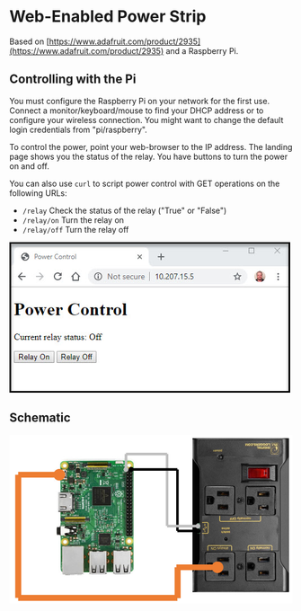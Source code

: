 # Web-Enabled Power Strip

Based on [https://www.adafruit.com/product/2935](https://www.adafruit.com/product/2935) and a Raspberry Pi.

## Controlling with the Pi

You must configure the Raspberry Pi on your network for the first use. Connect a monitor/keyboard/mouse to
find your DHCP address or to configure your wireless connection. You might want to change the default
login credentials from "pi/raspberry".

To control the power, point your web-browser to the IP address. The landing page shows you the status of the 
relay. You have buttons to turn the power on and off.

You can also use `curl` to script power control with GET operations on the following URLs:

  - `/relay` Check the status of the relay ("True" or "False")
  - `/relay/on` Turn the relay on
  - `/relay/off` Turn the relay off
  
![](art/web.jpg)

## Schematic

![](art/schematic.jpg)
